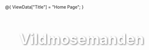 @{
    ViewData["Title"] = "Home Page";
}

<style>
    body {
        background-image: url("/images/Vildmosemanden.jpg");
        background-repeat: no-repeat;
        background-size: contain;
        background-position: center;
    }

    .text-center {
        text-align: center;
        font-size: 30px;
        margin-top: 50px;
        font-weight: bold;
        text-shadow: 2px 2px 4px rgba(0, 0, 0, 0.5);
    }

    .display-4 {
        font-size: 48px;
        font-weight: bold;
        color: white;
    }
</style>

<div class="text-center">
    <h1 class="display-4">Vildmosemanden</h1>
</div>
